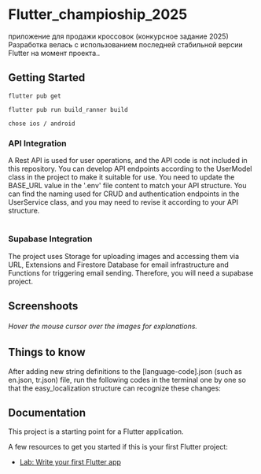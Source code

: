 # Flutter_champioship_2025
приложение для продажи кроссовок (конкурсное задание 2025)
<br/>
Разработка велась с использованием последней стабильной версии Flutter на момент проекта..</p>

## Getting Started

```
flutter pub get
```


```
flutter pub run build_ranner build
```

```
chose ios / android
```

### API Integration
<p>A Rest API is used for user operations, and the API code is not included in this repository. You can develop API endpoints according to the UserModel class in the project to make it suitable for use. You need to update the BASE_URL value in the '.env' file content to match your API structure. You can find the naming used for CRUD and authentication endpoints in the UserService class, and you may need to revise it according to your API structure.</p>

#
### Supabase Integration
<p>The project uses Storage for uploading images and accessing them via URL, Extensions and Firestore Database for email infrastructure and Functions for triggering email sending. Therefore, you will need a supabase project.</p>

<!-- #
### Firebase Trigger Email Extension Integration
<p>For email verification, a verification code is sent to the email address provided by the user. The Firebase Trigger Email extension is used for email infrastructure. You need to activate this extension via the Firebase console. Besides verification code sending, the email infrastructure is used for different scenarios as well. Email sending is triggered by Firebase Cloud Functions.</p> -->

<!-- #
### Firebase Cloud Functions Integration
<p>The project already includes the functions folder and firebase.json file to be added with Cloud Functions. If you specify that the functions/index.js file should be overwritten while integrating cloud functions, you will delete the cloud functions that you need to deploy for the email infrastructure from the file. You can skip the overwrite step with the "No" option, or if it is overwritten, you can copy and deploy the functions again from the relevant file in this Github repo.</p> -->

## Screenshoots
###### Hover the mouse cursor over the images for explanations.
<!-- <img src="https://github.com/m9m9ra/ws-redi-mobile/blob/main/assets/Home.png" title="Login Screen" height="500">
<img src="https://github.com/m9m9ra/ws-redi-mobile/blob/main/assets/Onboarding%201.png" title="Forgot Password Screen" height="500">
<img src="https://github.com/m9m9ra/ws-redi-mobile/blob/main/assets/Splash.png" title="Register Screen" height="500"> -->


<!-- <img src="https://github.com/enescerrahoglu/template_app_bloc/assets/76053138/4af3da17-a98c-409b-a5d2-ab70384948c6" title="Verificaton Code Screen" height="500">
<img src="https://github.com/enescerrahoglu/template_app_bloc/assets/76053138/78905109-f0b5-489c-a07d-77a46c16a7a9" title="Verification code and welcome emails" height="500"> -->
<!-- <img src="https://github.com/enescerrahoglu/template_app_bloc/assets/76053138/c290e25a-38af-405f-a2a8-cea9cd27d8b5" title="Update Profile Screen" height="500">
<img src="https://github.com/enescerrahoglu/template_app_bloc/assets/76053138/681425e4-9848-4892-9b4a-eeac1a9f1b44" title="View/Edit Profile Photo Screen" height="500">
<img src="https://github.com/enescerrahoglu/template_app_bloc/assets/76053138/74a98cd5-9317-4889-b168-6d4be3086ce6" title="Home Screen" height="500">
<img src="https://github.com/enescerrahoglu/template_app_bloc/assets/76053138/4f0c7aed-be1e-4239-9893-6b8632367544" title="Settings Screen" height="500">
<img src="https://github.com/enescerrahoglu/template_app_bloc/assets/76053138/dd0145be-f13c-4043-a096-5d63132750a9" title="Change app theme" height="500">
<img src="https://github.com/enescerrahoglu/template_app_bloc/assets/76053138/40b2e5e8-84c4-424f-a94f-67bc9ad8d599" title="Change app language" height="500"> -->

<!-- ## Problems you may encounter
<p>To prevent [...lowerCamelCase identifier] problems caused by the easy_localization package, it will be sufficient to add the [constant_identifier_names: false] definition under the [rules:] statement in the analysis_options.yaml file in the project directory.</p>

![problem_1](https://github.com/enescerrahoglu/template_app_bloc/assets/76053138/d1ca7d89-4067-432d-8c01-7c0a3b72f232) -->

## Things to know
<p>After adding new string definitions to the [language-code].json (such as en.json, tr.json) file, run the following codes in the terminal one by one so that the easy_localization structure can recognize these changes:</p>

<!-- ```
dart run easy_localization:generate --source-dir assets/translations
``` -->

## Documentation

This project is a starting point for a Flutter application.

A few resources to get you started if this is your first Flutter project:

- [Lab: Write your first Flutter app](https://docs.flutter.dev/get-started/codelab)

